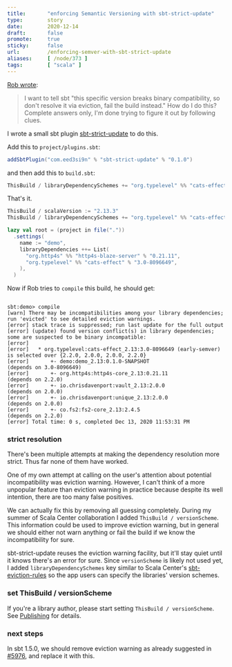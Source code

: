 ```yaml
---
title:       "enforcing Semantic Versioning with sbt-strict-update"
type:        story
date:        2020-12-14
draft:       false
promote:     true
sticky:      false
url:         /enforcing-semver-with-sbt-strict-update
aliases:     [ /node/373 ]
tags:        [ "scala" ]
---
```


  [1]: https://github.com/sbt/sbt-strict-update
  [2]: https://github.com/scalacenter/sbt-eviction-rules
  [5976]: https://github.com/sbt/sbt/issues/5976
  [Publishing]: https://www.scala-sbt.org/1.x/docs/Publishing.html#Version+scheme

[Rob wrote](https://twitter.com/tpolecat/status/1338168877474308097):

> I want to tell sbt "this specific version breaks binary compatibility, so don't resolve it via eviction, fail the build instead." How do I do this? Complete answers only, I'm done trying to figure it out by following clues.

I wrote a small sbt plugin [sbt-strict-update][1] to do this.

Add this to `project/plugins.sbt`:

```scala
addSbtPlugin("com.eed3si9n" % "sbt-strict-update" % "0.1.0")
```

and then add this to `build.sbt`:

```scala
ThisBuild / libraryDependencySchemes += "org.typelevel" %% "cats-effect" % "early-semver"
```

That's it.

```scala
ThisBuild / scalaVersion := "2.13.3"
ThisBuild / libraryDependencySchemes += "org.typelevel" %% "cats-effect" % "early-semver"

lazy val root = (project in file("."))
  .settings(
    name := "demo",
    libraryDependencies ++= List(
      "org.http4s" %% "http4s-blaze-server" % "0.21.11",
      "org.typelevel" %% "cats-effect" % "3.0-8096649",
    ),
  )
```

Now if Rob tries to `compile` this build, he should get:

<code>
sbt:demo> compile
[warn] There may be incompatibilities among your library dependencies; run 'evicted' to see detailed eviction warnings.
[error] stack trace is suppressed; run last update for the full output
[error] (update) found version conflict(s) in library dependencies; some are suspected to be binary incompatible:
[error]
[error]   * org.typelevel:cats-effect_2.13:3.0-8096649 (early-semver) is selected over {2.2.0, 2.0.0, 2.0.0, 2.2.0}
[error]       +- demo:demo_2.13:0.1.0-SNAPSHOT                      (depends on 3.0-8096649)
[error]       +- org.http4s:http4s-core_2.13:0.21.11                (depends on 2.2.0)
[error]       +- io.chrisdavenport:vault_2.13:2.0.0                 (depends on 2.0.0)
[error]       +- io.chrisdavenport:unique_2.13:2.0.0                (depends on 2.0.0)
[error]       +- co.fs2:fs2-core_2.13:2.4.5                         (depends on 2.2.0)
[error] Total time: 0 s, completed Dec 13, 2020 11:53:31 PM
</code>

### strict resolution

There's been multiple attempts at making the dependency resolution more strict. Thus far none of them have worked.

One of my own attempt at calling on the user's attention about potential incompatibility was eviction warning. However, I can't think of a more unpopular feature than eviction warning in practice because despite its well intention, there are too many false positives.

We can actually fix this by removing all guessing completely. During my summer of Scala Center collaboration I added `ThisBuild / versionScheme`. This information could be used to improve eviction warning, but in general we should either not warn anything or fail the build if we know the incompatibility for sure.

sbt-strict-update reuses the eviction warning facility, but it'll stay quiet until it knows there's an error for sure. Since `versionScheme` is likely not used yet, I added `libraryDependencySchemes` key similar to Scala Center's [sbt-eviction-rules][2] so the app users can specify the libraries' version schemes.

### set ThisBuild / versionScheme

If you're a library author, please start setting `ThisBuild / versionScheme`. See [Publishing][Publishing] for details.

### next steps

In sbt 1.5.0, we should remove eviction warning as already suggested in [#5976][5976], and replace it with this.

